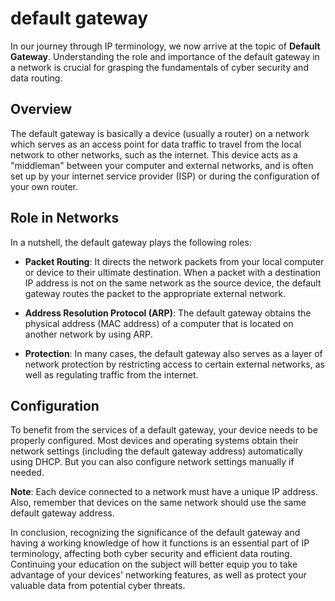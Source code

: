 # default gateway

In our journey through IP terminology, we now arrive at the topic of **Default Gateway**. Understanding the role and importance of the default gateway in a network is crucial for grasping the fundamentals of cyber security and data routing.

## Overview

The default gateway is basically a device (usually a router) on a network which serves as an access point for data traffic to travel from the local network to other networks, such as the internet. This device acts as a "middleman" between your computer and external networks, and is often set up by your internet service provider (ISP) or during the configuration of your own router.

## Role in Networks

In a nutshell, the default gateway plays the following roles:

- **Packet Routing**: It directs the network packets from your local computer or device to their ultimate destination. When a packet with a destination IP address is not on the same network as the source device, the default gateway routes the packet to the appropriate external network.

- **Address Resolution Protocol (ARP)**: The default gateway obtains the physical address (MAC address) of a computer that is located on another network by using ARP.

- **Protection**: In many cases, the default gateway also serves as a layer of network protection by restricting access to certain external networks, as well as regulating traffic from the internet.

## Configuration

To benefit from the services of a default gateway, your device needs to be properly configured. Most devices and operating systems obtain their network settings (including the default gateway address) automatically using DHCP. But you can also configure network settings manually if needed.

**Note**: Each device connected to a network must have a unique IP address. Also, remember that devices on the same network should use the same default gateway address.

In conclusion, recognizing the significance of the default gateway and having a working knowledge of how it functions is an essential part of IP terminology, affecting both cyber security and efficient data routing. Continuing your education on the subject will better equip you to take advantage of your devices' networking features, as well as protect your valuable data from potential cyber threats.